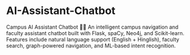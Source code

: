 # AI-Assistant-Chatbot
Campus AI Assistant Chatbot 🏫🤖 An intelligent campus navigation and faculty assistant chatbot built with Flask, spaCy, Neo4j, and Scikit-learn. Features include natural language support (English + Hinglish), faculty search, graph-powered navigation, and ML-based intent recognition.

